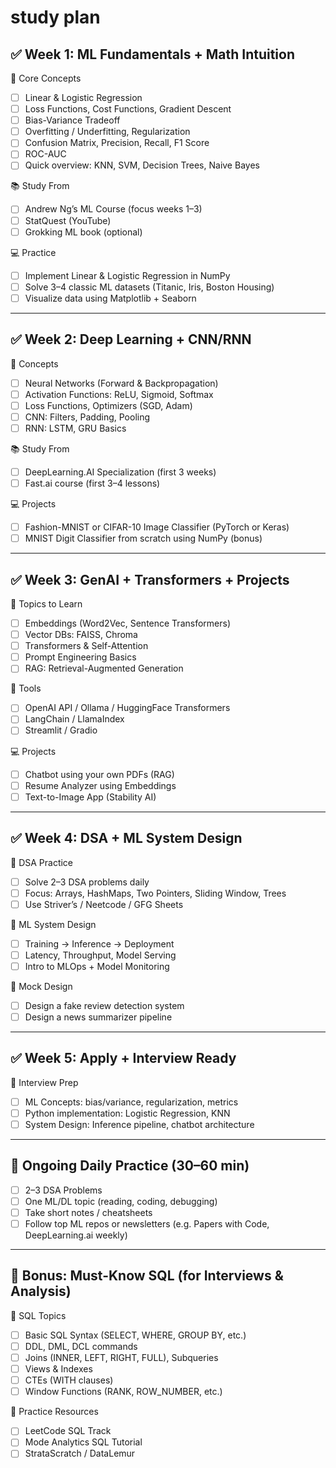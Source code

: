 # study plan

## ✅ Week 1: ML Fundamentals + Math Intuition

📘 Core Concepts

- [ ] Linear & Logistic Regression
- [ ] Loss Functions, Cost Functions, Gradient Descent
- [ ] Bias-Variance Tradeoff
- [ ] Overfitting / Underfitting, Regularization
- [ ] Confusion Matrix, Precision, Recall, F1 Score
- [ ] ROC-AUC
- [ ] Quick overview: KNN, SVM, Decision Trees, Naive Bayes

📚 Study From

- [ ] Andrew Ng’s ML Course (focus weeks 1–3)
- [ ] StatQuest (YouTube)
- [ ] Grokking ML book (optional)

💻 Practice

- [ ] Implement Linear & Logistic Regression in NumPy
- [ ] Solve 3–4 classic ML datasets (Titanic, Iris, Boston Housing)
- [ ] Visualize data using Matplotlib + Seaborn

---

## ✅ Week 2: Deep Learning + CNN/RNN

🧠 Concepts

- [ ] Neural Networks (Forward & Backpropagation)
- [ ] Activation Functions: ReLU, Sigmoid, Softmax
- [ ] Loss Functions, Optimizers (SGD, Adam)
- [ ] CNN: Filters, Padding, Pooling
- [ ] RNN: LSTM, GRU Basics

📚 Study From

- [ ] DeepLearning.AI Specialization (first 3 weeks)
- [ ] Fast.ai course (first 3–4 lessons)

💻 Projects

- [ ] Fashion-MNIST or CIFAR-10 Image Classifier (PyTorch or Keras)
- [ ] MNIST Digit Classifier from scratch using NumPy (bonus)

---

## ✅ Week 3: GenAI + Transformers + Projects

🎯 Topics to Learn

- [ ] Embeddings (Word2Vec, Sentence Transformers)
- [ ] Vector DBs: FAISS, Chroma
- [ ] Transformers & Self-Attention
- [ ] Prompt Engineering Basics
- [ ] RAG: Retrieval-Augmented Generation

🧰 Tools

- [ ] OpenAI API / Ollama / HuggingFace Transformers
- [ ] LangChain / LlamaIndex
- [ ] Streamlit / Gradio

💻 Projects

- [ ] Chatbot using your own PDFs (RAG)
- [ ] Resume Analyzer using Embeddings
- [ ] Text-to-Image App (Stability AI)

---

## ✅ Week 4: DSA + ML System Design

🧮 DSA Practice

- [ ] Solve 2–3 DSA problems daily
- [ ] Focus: Arrays, HashMaps, Two Pointers, Sliding Window, Trees
- [ ] Use Striver’s / Neetcode / GFG Sheets

🧱 ML System Design

- [ ] Training → Inference → Deployment
- [ ] Latency, Throughput, Model Serving
- [ ] Intro to MLOps + Model Monitoring

📝 Mock Design

- [ ] Design a fake review detection system
- [ ] Design a news summarizer pipeline

---

## ✅ Week 5: Apply + Interview Ready

🧠 Interview Prep

- [ ] ML Concepts: bias/variance, regularization, metrics
- [ ] Python implementation: Logistic Regression, KNN
- [ ] System Design: Inference pipeline, chatbot architecture

---

## 🔁 Ongoing Daily Practice (30–60 min)

- [ ] 2–3 DSA Problems
- [ ] One ML/DL topic (reading, coding, debugging)
- [ ] Take short notes / cheatsheets
- [ ] Follow top ML repos or newsletters (e.g. Papers with Code, DeepLearning.ai weekly)

---

## 🎁 Bonus: Must-Know SQL (for Interviews & Analysis)

🧾 SQL Topics

- [ ] Basic SQL Syntax (SELECT, WHERE, GROUP BY, etc.)
- [ ] DDL, DML, DCL commands
- [ ] Joins (INNER, LEFT, RIGHT, FULL), Subqueries
- [ ] Views & Indexes
- [ ] CTEs (WITH clauses)
- [ ] Window Functions (RANK, ROW_NUMBER, etc.)

🧰 Practice Resources

- [ ] LeetCode SQL Track
- [ ] Mode Analytics SQL Tutorial
- [ ] StrataScratch / DataLemur
